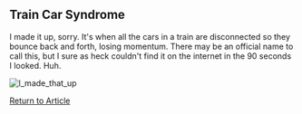 
## [](#train-car-syndrome-1)Train Car Syndrome
I made it up, sorry. It's when all the cars in a train are disconnected so they bounce back and forth, losing momentum. There may be an official name to call this, but I sure as heck couldn't find it on the internet in the 90 seconds I looked. Huh.

<img src="http://i.imgur.com/VQcrz0v.gif" alt="I_made_that_up" style="display: block; margin: 0 auto;">

[Return to Article](../../what-is-devops#title-1)
